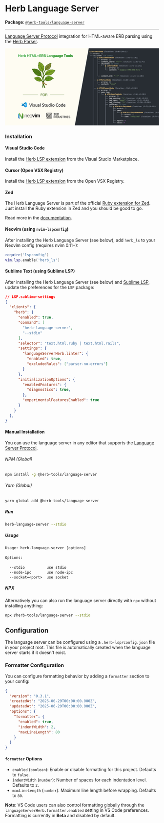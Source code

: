# Herb Language Server

**Package**: [`@herb-tools/language-server`](https://www.npmjs.com/package/@herb-tools/language-server)

---

[Language Server Protocol](https://github.com/Microsoft/language-server-protocol) integration for HTML-aware ERB parsing using the [Herb Parser](/projects/parser).

![Herb Language Server in action](https://github.com/marcoroth/herb/raw/main/javascript/packages/language-server/assets/herb-lsp.png)

### Installation

#### Visual Studio Code

Install the [Herb LSP extension](https://marketplace.visualstudio.com/items?itemName=marcoroth.herb-lsp) from the Visual Studio Marketplace.

#### Cursor (Open VSX Registry)

Install the [Herb LSP extension](https://open-vsx.org/extension/marcoroth/herb-lsp) from the Open VSX Registry.

#### Zed

The Herb Language Server is part of the official [Ruby extension for Zed](https://github.com/zed-extensions/ruby). Just install the Ruby extension in Zed and you should be good to go.

Read more in the [documentation](https://zed.dev/docs/languages/ruby).

#### Neovim (using `nvim-lspconfig`)

After installing the Herb Language Server (see below), add `herb_ls` to your Neovim config (requires nvim 0.11+):

```lua
require('lspconfig')
vim.lsp.enable('herb_ls')
```

#### Sublime Text (using Sublime LSP)

After installing the Herb Language Server (see below) and [Sublime LSP](http://lsp.sublimetext.io), update the preferences for the `LSP` package:

```json
// LSP.sublime-settings
{
  "clients": {
    "herb": {
      "enabled": true,
      "command": [
        "herb-language-server",
        "--stdio"
      ],
      "selector": "text.html.ruby | text.html.rails",
      "settings": {
        "languageServerHerb.linter": {
          "enabled": true,
          "excludedRules": ["parser-no-errors"]
        }
      },
      "initializationOptions": {
        "enabledFeatures": {
          "diagnostics": true,
        },
        "experimentalFeaturesEnabled": true
      }
    }
  },
}
```

#### Manual Installation

You can use the language server in any editor that supports the [Language Server Protocol](https://microsoft.github.io/language-server-protocol/).

###### NPM (Global)

```bash
npm install -g @herb-tools/language-server
```

###### Yarn (Global)

```bash
yarn global add @herb-tools/language-server
```

##### Run

```bash
herb-language-server --stdio
```

##### Usage

```
Usage: herb-language-server [options]

Options:

  --stdio          use stdio
  --node-ipc       use node-ipc
  --socket=<port>  use socket
```

##### NPX

Alternatively you can also run the language server directly with `npx` without installing anything:

```bash
npx @herb-tools/language-server --stdio
```

## Configuration

The language server can be configured using a `.herb-lsp/config.json` file in your project root. This file is automatically created when the language server starts if it doesn't exist.

### Formatter Configuration

You can configure formatting behavior by adding a `formatter` section to your config:

```json
{
  "version": "0.3.1",
  "createdAt": "2025-06-29T00:00:00.000Z",
  "updatedAt": "2025-06-29T00:00:00.000Z",
  "options": {
    "formatter": {
      "enabled": true,
      "indentWidth": 2,
      "maxLineLength": 80
    }
  }
}
```

#### `formatter` Options

- `enabled` (`boolean`): Enable or disable formatting for this project. Defaults to `false`.
- `indentWidth` (`number`): Number of spaces for each indentation level. Defaults to `2`.
- `maxLineLength` (`number`): Maximum line length before wrapping. Defaults to `80`.

**Note**: VS Code users can also control formatting globally through the `languageServerHerb.formatter.enabled` setting in VS Code preferences. Formatting is currently in **Beta** and disabled by default.
